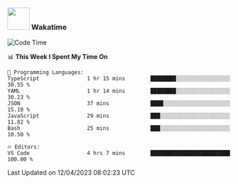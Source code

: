 ### <img src="https://media.giphy.com/media/VgCDAzcKvsR6OM0uWg/giphy.gif" width="50"> Wakatime

  <!--START_SECTION:waka-->
![Code Time](http://img.shields.io/badge/Code%20Time-1%2C358%20hrs%2039%20mins-blue)

📊 **This Week I Spent My Time On** 

```text
💬 Programming Languages: 
TypeScript               1 hr 15 mins        ████████░░░░░░░░░░░░░░░░░   30.55 % 
YAML                     1 hr 14 mins        ████████░░░░░░░░░░░░░░░░░   30.23 % 
JSON                     37 mins             ████░░░░░░░░░░░░░░░░░░░░░   15.10 % 
JavaScript               29 mins             ███░░░░░░░░░░░░░░░░░░░░░░   11.82 % 
Bash                     25 mins             ███░░░░░░░░░░░░░░░░░░░░░░   10.50 % 

🔥 Editors: 
VS Code                  4 hrs 7 mins        █████████████████████████   100.00 % 
```


 Last Updated on 12/04/2023 08:02:23 UTC
<!--END_SECTION:waka-->
